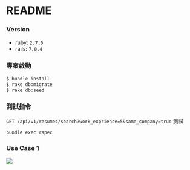 # README

### Version

- ruby: `2.7.0`
- rails: `7.0.4`
### 專案啟動

```bash
$ bundle install
$ rake db:migrate
$ rake db:seed
```
### 測試指令

`GET /api/v1/resumes/search?work_exprience=5&same_company=true` 測試

```bash
bundle exec rspec
```

### Use Case 1
![](https://i.imgur.com/vjZIF2h.png)
